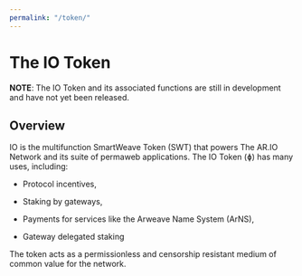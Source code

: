 ```yaml
---
permalink: "/token/"
---
```


# The IO Token

**NOTE**: The IO Token and its associated functions are still in development and have not yet been released.

## Overview

IO is the multifunction SmartWeave Token (SWT) that powers The AR.IO Network and its suite of permaweb applications. The IO Token (ɸ) has many uses, including:

- Protocol incentives,

- Staking by gateways,

- Payments for services like the Arweave Name System (ArNS),

- Gateway delegated staking

The token acts as a permissionless and censorship resistant medium of common value for the network.
